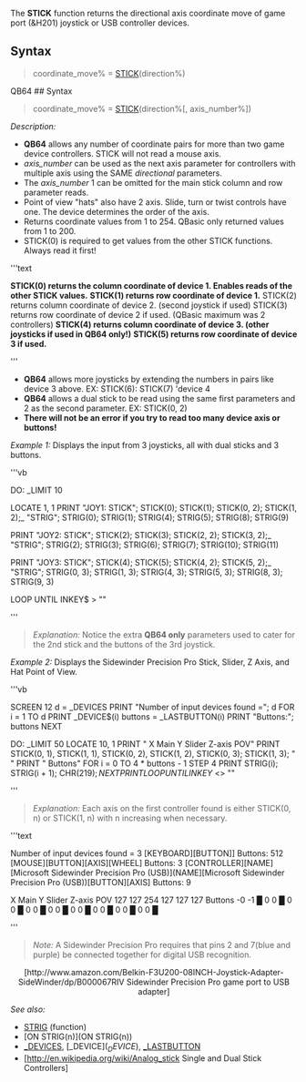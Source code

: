 The **STICK** function returns the directional axis coordinate move of game port (&H201) joystick or USB controller devices.


## Syntax

>  coordinate_move% = [STICK](STICK)(direction%)


QB64 ## Syntax

>  coordinate_move% = [STICK](STICK)(direction%[, axis_number%])


*Description:*
* **QB64** allows any number of coordinate pairs for more than two game device controllers. STICK will not read a mouse axis.
* *axis_number* can be used as the next axis parameter for controllers with multiple axis using the SAME *directional* parameters.
* The *axis_number* 1 can be omitted for the main stick column and row parameter reads. 
* Point of view "hats" also have 2 axis. Slide, turn or twist controls have one. The device determines the order of the axis.
* Returns coordinate values from 1 to 254. QBasic only returned values from 1 to 200.
* STICK(0) is required to get values from the other STICK functions. Always read it first!

'''text

**STICK(0) returns the column coordinate of device 1. Enables reads of the other STICK values.**
**STICK(1) returns row coordinate of device 1.**
STICK(2) returns column coordinate of device 2. (second joystick if used)
STICK(3) returns row coordinate of device 2 if used. (QBasic maximum was 2 controllers)
**STICK(4) returns column coordinate of device 3. (other joysticks if used in QB64 only!)**
**STICK(5) returns row coordinate of device 3 if used.**

'''

* **QB64** allows more joysticks by extending the numbers in pairs like device 3 above. EX: STICK(6): STICK(7) 'device 4
* **QB64** allows a dual stick to be read using the same first parameters and 2 as the second parameter. EX: STICK(0, 2)
* **There will not be an error if you try to read too many device axis or buttons!**


*Example 1:* Displays the input from 3 joysticks, all with dual sticks and 3 buttons.

'''vb

DO: _LIMIT 10

  LOCATE 1, 1
  PRINT "JOY1: STICK"; STICK(0); STICK(1); STICK(0, 2); STICK(1, 2);_ 
  "STRIG"; STRIG(0); STRIG(1); STRIG(4); STRIG(5); STRIG(8); STRIG(9)

  PRINT "JOY2: STICK"; STICK(2); STICK(3); STICK(2, 2); STICK(3, 2);_ 
  "STRIG"; STRIG(2); STRIG(3); STRIG(6); STRIG(7); STRIG(10); STRIG(11)

  PRINT "JOY3: STICK"; STICK(4); STICK(5); STICK(4, 2); STICK(5, 2);_ 
  "STRIG"; STRIG(0, 3); STRIG(1, 3); STRIG(4, 3); STRIG(5, 3); STRIG(8, 3); STRIG(9, 3)
    
LOOP UNTIL INKEY$ > "" 

'''
> *Explanation:* Notice the extra **QB64 only** parameters used to cater for the 2nd stick and the buttons of the 3rd joystick.


*Example 2:* Displays the Sidewinder Precision Pro Stick, Slider, Z Axis, and Hat Point of View.

'''vb

SCREEN 12
d = _DEVICES
PRINT "Number of input devices found ="; d
FOR i = 1 TO d
  PRINT _DEVICE$(i)
  buttons = _LASTBUTTON(i)
  PRINT "Buttons:"; buttons
NEXT

DO: _LIMIT 50
  LOCATE 10, 1
  PRINT "   X    Main    Y          Slider         Z-axis           POV"
  PRINT STICK(0, 1), STICK(1, 1), STICK(0, 2), STICK(1, 2), STICK(0, 3); STICK(1, 3); "   "
  PRINT "                   Buttons"
  FOR i = 0 TO 4 * buttons - 1 STEP 4
    PRINT STRIG(i); STRIG(i + 1); CHR$(219);
  NEXT
  PRINT
LOOP UNTIL INKEY$ <> "" 

'''
>  *Explanation:* Each axis on the first controller found is either STICK(0, n) or STICK(1, n) with n increasing when necessary.

'''text


Number of input devices found = 3
[KEYBOARD][BUTTON]]
Buttons: 512
[MOUSE][BUTTON][AXIS][WHEEL]
Buttons: 3
[CONTROLLER][NAME][Microsoft Sidewinder Precision Pro (USB)](NAME][Microsoft Sidewinder Precision Pro (USB))[BUTTON][AXIS]
Buttons: 9


  X    Main     Y          Slider         Z-axis           POV
 127           127           254           127           127  127
                      Buttons
-0 -1 █ 0  0 █ 0  0 █ 0  0 █ 0  0 █ 0  0 █ 0  0 █ 0  0 █ 0  0 █

'''

>  *Note:* A Sidewinder Precision Pro requires that pins 2 and 7(blue and purple) be connected together for digital USB recognition.
<center> [http://www.amazon.com/Belkin-F3U200-08INCH-Joystick-Adapter-SideWinder/dp/B000067RIV  Sidewinder Precision Pro game port to USB adapter]</center>


*See also:* 
* [STRIG](STRIG) (function)
* [ON STRIG(n)](ON STRIG(n))
* [_DEVICES](_DEVICES), [_DEVICE$](_DEVICE$), [_LASTBUTTON](_LASTBUTTON)
* [http://en.wikipedia.org/wiki/Analog_stick Single and Dual Stick Controllers]




